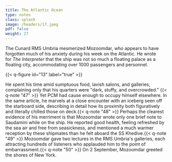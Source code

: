 ```yaml
---
title: The Atlantic Ocean
type: notes
class: splash
image: /headers/17.jpeg
pdf: false
weight: 27
---
```


The Cunard RMS Umbria mesmerized Mozoomdar, who appears to have
forgotten much of his anxiety during his week on the Atlantic. He wrote
for *The Interpreter* that the ship was not so much a floating palace as
a floating city, accommodating over 1000 passengers and personnel.

{{< q-figure id="13" label="true" >}}

He spent his time amid sumptuous food, lavish salons, and galleries,
complaining only that his quarters were "dark, stuffy, and
overcrowded." {{< q-note "47" >}} Yet PCM had cause enough to occupy himself elsewhere.
In the same article, he marvels at a close encounter with an iceberg
seen off the starboard side, describing in detail how its proximity both
figuratively and literally chilled those on deck.{{< q-note "48" >}} Perhaps the
clearest evidence of his merriment is that Mozoomdar wrote only one
brief note to Saudamini while on the ship. He reported good health,
feeling refreshed by the sea air and free from seasickness, and
mentioned a much warmer reception by these shipmates than he felt aboard
the SS Khedive.{{< q-note "49" >}} Mozoomdar gave two lectures in the RMS Umbria's
galleries, each attracting hundreds of listeners who applauded him to
the point of embarrassment.{{< q-note "50" >}} On 2 September, Mozoomdar greeted the
shores of New York.
